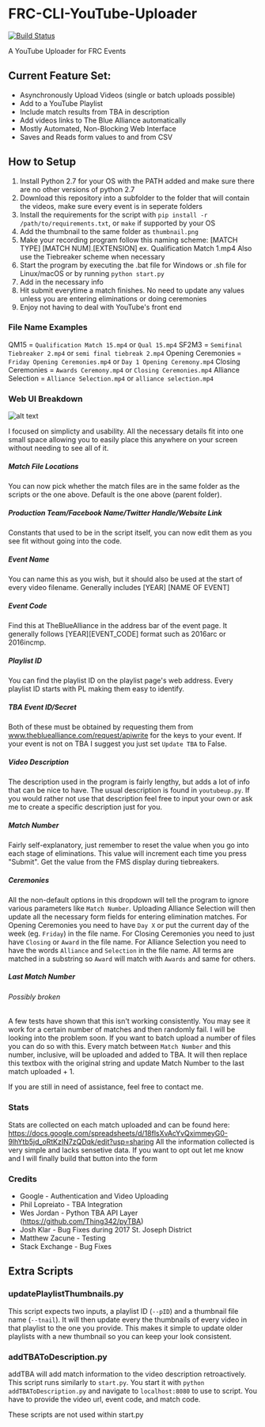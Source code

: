 # FRC-CLI-YouTube-Uploader
[![Build Status](https://travis-ci.org/NikhilNarayana/FRC-YouTube-Uploader.svg?branch=master)](https://travis-ci.org/NikhilNarayana/FRC-YouTube-Uploader)

A YouTube Uploader for FRC Events


## Current Feature Set:
* Asynchronously Upload Videos (single or batch uploads possible)
* Add to a YouTube Playlist
* Include match results from TBA in description
* Add videos links to The Blue Alliance automatically
* Mostly Automated, Non-Blocking Web Interface
* Saves and Reads form values to and from CSV


## How to Setup
1. Install Python 2.7 for your OS with the PATH added and make sure there are no other versions of python 2.7
2. Download this repository into a subfolder to the folder that will contain the videos, make sure every event is in seperate folders
3. Install the requirements for the script with `pip install -r /path/to/requirements.txt`, or `make` if supported by your OS
4. Add the thumbnail to the same folder as `thumbnail.png`
5. Make your recording program follow this naming scheme: [MATCH TYPE] [MATCH NUM].[EXTENSION] ex. Qualification Match 1.mp4 Also use the Tiebreaker scheme when necessary
5. Start the program by executing the .bat file for Windows or .sh file for Linux/macOS or by running `python start.py`
6. Add in the necessary info
7. Hit submit everytime a match finishes. No need to update any values unless you are entering eliminations or doing ceremonies
8. Enjoy not having to deal with YouTube's front end 

### File Name Examples
QM15 = `Qualification Match 15.mp4` or `Qual 15.mp4`
SF2M3 = `Semifinal Tiebreaker 2.mp4` or `semi final tiebreak 2.mp4`
Opening Ceremonies = `Friday Opening Ceremonies.mp4` or `Day 1 Opening Ceremony.mp4`
Closing Ceremonies = `Awards Ceremony.mp4` or `Closing Ceremonies.mp4`
Alliance Selection = `Alliance Selection.mp4` or `alliance selection.mp4`

### Web UI Breakdown
![alt text](http://i.imgur.com/IYaJSex.png?1)

I focused on simplicty and usability. All the necessary details fit into one small space allowing you to easily place this anywhere on your screen without needing to see all of it.

##### Match File Locations
You can now pick whether the match files  are in the same folder as the scripts or the one above. Default is the one above (parent folder).

##### Production Team/Facebook Name/Twitter Handle/Website Link
Constants that used to be in the script itself, you can now edit them as you see fit without going into the code.

##### Event Name
You can name this as you wish, but it should also be used at the start of every video filename. Generally includes [YEAR] [NAME OF EVENT]

##### Event Code
Find this at TheBlueAlliance in the address bar of the event page. It generally follows [YEAR][EVENT_CODE] format such as 2016arc or 2016incmp.

##### Playlist ID
You can find the playlist ID on the playlist page's web address. Every playlist ID starts with PL making them easy to identify.

##### TBA Event ID/Secret
Both of these must be obtained by requesting them from www.thebluealliance.com/request/apiwrite for the keys to your event. If your event is not on TBA I suggest you just set `Update TBA` to False.

##### Video Description
The description used in the program is fairly lengthy, but adds a lot of info that can be nice to have. The usual description is found in `youtubeup.py`. If you would rather not use that description feel free to input your own or ask me to create a specific description just for you.

##### Match Number
Fairly self-explanatory, just remember to reset the value when you go into each stage of eliminations. This value will increment each time you press "Submit". Get the value from the FMS display during tiebreakers.

##### Ceremonies
All the non-default options in this dropdown will tell the program to ignore various parameters like `Match Number`. Uploading Alliance Selection will then update all the necessary form fields for entering elimination matches.
For Opening Ceremonies you need to have `Day X` or put the current day of the week (eg. `Friday`) in the file name.
For Closing Ceremonies you need to just have `Closing` or `Award` in the file name.
For Alliance Selection you need to have the words `Alliance` and `Selection` in the file name.
All terms are matched in a substring so `Award` will match with `Awards` and same for others.

##### Last Match Number
###### Possibly broken
A few tests have shown that this isn't working consistently. You may see it work for a certain number of matches and then randomly fail. I will be looking into the problem soon.
If you want to batch upload a number of files you can do so with this. Every match between `Match Number` and this number, inclusive, will be uploaded and added to TBA. It will then replace this textbox with the original string and update Match Number to the last match uploaded + 1.

If you are still in need of assistance, feel free to contact me.

### Stats
Stats are collected on each match uploaded and can be found here: https://docs.google.com/spreadsheets/d/18flsXvAcYvQximmeyG0-9lhYtb5jd_oRtKzIN7zQDqk/edit?usp=sharing
All the information collected is very simple and lacks sensetive data. If you want to opt out let me know and I will finally build that button into the form

### Credits
* Google - Authentication and Video Uploading
* Phil Lopreiato - TBA Integration
* Wes Jordan - Python TBA API Layer (https://github.com/Thing342/pyTBA)
* Josh Klar - Bug Fixes during 2017 St. Joseph District
* Matthew Zacune - Testing
* Stack Exchange - Bug Fixes


## Extra Scripts
### updatePlaylistThumbnails.py
This script expects two inputs, a playlist ID (`--pID`) and a thumbnail file name (`--tnail`). It will then update every the thumbnails of every video in that playlist to the one you provide. This makes it simple to update older playlists with a new thumbnail so you can keep your look consistent.

### addTBAToDescription.py
addTBA will add match information to the video description retroactively. This script runs similarly to `start.py`. You start it with `python addTBAToDescription.py` and navigate to `localhost:8080` to use to script. You have to provide the video url, event code, and match code.

These scripts are not used within start.py
